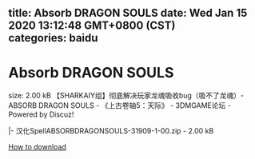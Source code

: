 
title: Absorb DRAGON SOULS
date: Wed Jan 15 2020 13:12:48 GMT+0800 (CST)    
categories: baidu
---

# Absorb DRAGON SOULS
size: 2.00 kB
 【SHARKAIY组】彻底解决玩家龙魂吸收bug（吸不了龙魂）-ABSORB DRAGON SOULS - 《上古卷轴5：天际》 - 3DMGAME论坛 - Powered by Discuz!
 
|- 汉化SpellABSORBDRAGONSOULS-31909-1-00.zip - 2.00 kB

[How to download](https://bpcam.bemobtrk.com/go/2ceec3aa-1ca2-46d6-b9ff-aaa5c184517c?jno=157)